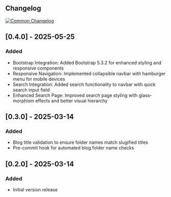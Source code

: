 ## Changelog
[![Common Changelog](https://common-changelog.org/badge.svg)](https://common-changelog.org)

## [0.4.0] - 2025-05-25

### Added

- Bootstrap Integration: Added Bootstrap 5.3.2 for enhanced styling and responsive components
- Responsive Navigation: Implemented collapsible navbar with hamburger menu for mobile devices
- Search Integration: Added search functionality to navbar with quick search input field
- Enhanced Search Page: Improved search page styling with glass-morphism effects and better visual hierarchy

## [0.3.0] - 2025-03-14

### Added

- Blog title validation to ensure folder names match slugified titles
- Pre-commit hook for automated blog folder name checks

## [0.2.0] - 2025-03-14

### Added
- Initial version release
